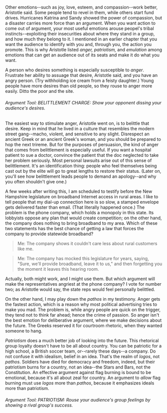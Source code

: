 Other emotions--such as joy, love, esteem, and compassion--work better, Aristotle said. Some people tend to revel in them, while others start fund drives. Hurricanes Katrina and Sandy showed the power of compassion, but a disaster carries more force than an argument. When you want action to come out of argument, your most useful emotions arouse peopel's tribal instincts--exploiting their insecurities about where they stand in a group, and how much they belong to it. I mentioned in an earlier chapter that you want the audience to identify with you and, through you, the action you promote. This is why Aristotle listed *anger, patriotism,* and *emulation* among emotions that can get an audience out of its seats and make it do what you want.

A person who desires something is especially susceptible to *anger*. Frustrate her ability to assuage that desire, Aristotle said, and you have an angry person. (Try withholding ice cream from a feisty daughter.) Young people have more desires than old people, so they rouse to anger more easily. Ditto the poor and the site.

###### Argument Tool: BELITTLEMENT CHARGE: Show your opponent dissing your audience's desires. 

The easiest way to stimulate anger, Aristotle went on, is to belittle that desire. Keep in mind that he lived in a culture that resembles the modern street gang--macho, violent, and sensitive to any slight. Disrespect an ancient Greek or an ancient Greek's woman, and you should be prepared to hop the next trireme. But for the purposes of persuasion, the kind of anger that comes from belittlement is especially useful. If you want a hospital patient to sue a doctor, convince the patient that the doc neglected to take her problem seriously. Most personal lawsuits arise out of this sense of belittlement. It's an identification thing: people who feel themselves being cast out by the elite will go to great lengths to restore their status. (Later on, you'll see how belittlement leads people to demand an apology--and why you often shouldn't give one.)

A few weeks after writing this, I am scheduled to testify before the New Hampshire legislature on broadband Internet access in rural areas. I like to tell people that my dial-up connection here is so slow, a stamped envelope gets delivered faster than email. (That literally happened once.) The problem is the phone company, which holds a monopoly in this state. Its lobbyists oppose any plan that would create competition; on the other hand, the company does nothing to bring broadband to my area. Which of these two statements has the best chance of getting a law that forces the company to provide statewide broadband?

> Me: The company shows it couldn't care less about rural customers like me.

> Me: The company has mocked this legislature for years, saying, "Sure, we'll provide broadband, leave it to us," and then forgetting you the moment it leaves this hearing room.

Actually, both might work, and I might use them. But which argument will make the representatives angriest at the phone company? I vote for number two; as Aristotle would say, the state reps would feel personally belittled. 

On the other hand, I may play down the _pathos_ in my testimony. Anger gets the fastest action, which is a reason why most political advertising tries to make you mad. The problem is, while angry people are quick on the trigger, they tend not to think far ahead; hence the crime of passion. So anger isn't the best emotion for deliberative argument, where we make decisions about the future. The Greeks reserved it for courtroom rhetoric, when they wanted someone to hang.

*Patriotism* does a much better job of looking into the future. This rhetorical group loyalty doesn't have to be all about country. You can be patriotic for a high school, a British soccer team, or--rarely these days--a company. Do not confuse it with idealism, belief in an idea. That's the realm of _logos_, not _pathos_. Soldiers have died for democracy and freedom, indeed, but their patriotism burns for a country, not an idea--the Stars and Bars, not the Constitution. An effective argument against flag burning is bound to be emotional, because it's all about zeal for country. An argument to _allow_ flag burning must use _logos_ more than _pathos_, because it emphasizes ideals more than patriotism. 
 
###### Argument Tool: PATRIOTISM: Rouse your audience's group feelings by showing a rival group's success.
